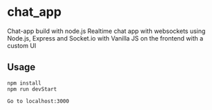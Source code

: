 # chat_app
Chat-app build with node.js
Realtime chat app with websockets using Node.js, Express and Socket.io with Vanilla JS on the frontend with a custom UI

## Usage
```
npm install
npm run devStart

Go to localhost:3000
```



